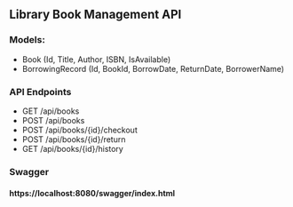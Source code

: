 ## Library Book Management API

###  Models:
- Book (Id, Title, Author, ISBN, IsAvailable)
- BorrowingRecord (Id, BookId, BorrowDate, ReturnDate, BorrowerName)

###  API Endpoints

-  GET /api/books
-  POST /api/books
-  POST /api/books/{id}/checkout
-  POST /api/books/{id}/return
-  GET /api/books/{id}/history

### Swagger
#### https://localhost:8080/swagger/index.html
